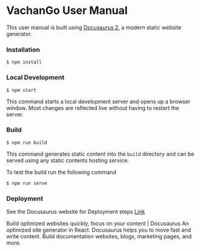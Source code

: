 # VachanGo User Manual
 
This user manual is built using [Docusaurus 2](https://docusaurus.io/), a modern static website generator.
 
### Installation
 
```
$ npm install
```
 
### Local Development
 
```
$ npm start
```
 
This command starts a local development server and opens up a browser window. Most changes are reflected live without having to restart the server.
 
### Build
 
```
$ npm run build
```
 
This command generates static content into the `build` directory and can be served using any static contents hosting service.
 
To test the build run the following command
 
```
$ npm run serve
```
 
### Deployment
 
See the Docusaurus website for Deployment steps [Link](https://docusaurus.io/docs/deployment)
 
 
Build optimized websites quickly, focus on your content | Docusaurus
An optimized site generator in React. Docusaurus helps you to move fast and write content. Build documentation websites, blogs, marketing pages, and more.
 